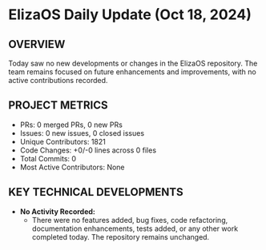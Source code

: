 # ElizaOS Daily Update (Oct 18, 2024)

## OVERVIEW 
Today saw no new developments or changes in the ElizaOS repository. The team remains focused on future enhancements and improvements, with no active contributions recorded.

## PROJECT METRICS
- PRs: 0 merged PRs, 0 new PRs
- Issues: 0 new issues, 0 closed issues
- Unique Contributors: 1821
- Code Changes: +0/-0 lines across 0 files
- Total Commits: 0
- Most Active Contributors: None

## KEY TECHNICAL DEVELOPMENTS
- **No Activity Recorded:** 
  - There were no features added, bug fixes, code refactoring, documentation enhancements, tests added, or any other work completed today. The repository remains unchanged.